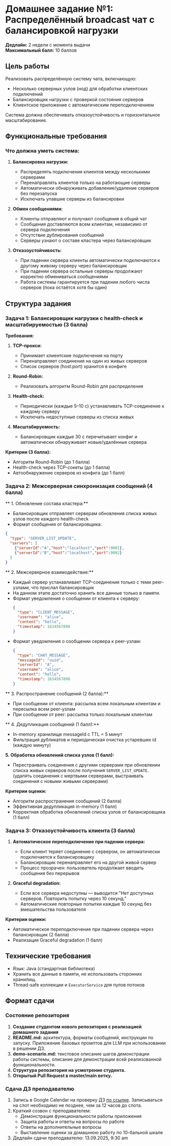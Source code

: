# Домашнее задание №1: Распределённый broadcast чат с балансировкой нагрузки

**Дедлайн:** 2 недели с момента выдачи  
**Максимальный балл:** 10 баллов

## Цель работы

Реализовать распределённую систему чата, включающую:
- Несколько серверных узлов (нод) для обработки клиентских подключений
- Балансировщик нагрузки с проверкой состояния серверов
- Клиентское приложение с автоматическим переподключением

Система должна обеспечивать отказоустойчивость и горизонтальное масштабирование.

## Функциональные требования

### Что должна уметь система:

1. **Балансировка нагрузки:**
   - Распределять подключения клиентов между несколькими серверами
   - Перенаправлять клиентов только на работающие серверы
   - Автоматически обнаруживать добавление/удаление серверов без перезапуска
   - Исключать упавшие серверы из балансировки

2. **Обмен сообщениями:**
   - Клиенты отправляют и получают сообщения в общий чат
   - Сообщения доставляются всем клиентам, независимо от сервера подключения
   - Отсутствие дублирования сообщений
   - Серверы узнают о составе кластера через балансировщик

3. **Отказоустойчивость:**
   - При падении сервера клиенты автоматически подключаются к другому живому серверу через балансировщик
   - При падении сервера остальные серверы продолжают корректно обмениваться сообщениями
   - Работа системы гарантируется при падении любого числа серверов (пока остаётся хотя бы один)

## Структура задания

### Задача 1: Балансировщик нагрузки с health-check и масштабируемостью (3 балла)

**Требования:**

1. **TCP-прокси:**
   - Принимает клиентские подключения на порту
   - Перенаправляет соединения на один из живых серверов
   - Список серверов (host:port) хранится в конфиге

2. **Round-Robin:**
   - Реализовать алгоритм Round-Robin для распределения

3. **Health-check:**
   - Периодически (каждые 5–10 с) устанавливать TCP-соединение к каждому серверу
   - Исключать недоступные серверы из списка живых

4. **Масштабируемость:**
   - Балансировщик каждые 30 с перечитывает конфиг и автоматически обнаруживает новые/удалённые сервера

**Критерии (3 балла):**
- Алгоритм Round-Robin (до 1 балла)
- Health-check через TCP-сокеты (до 1 балла)
- Автообнаружение серверов из конфига (до 1 балл)

### Задача 2: Межсерверная синхронизация сообщений (4 балла)

** 1. Обновление состава кластера:**
- Балансировщик отправляет серверам обновления списка живых узлов после каждого health-check
- Формат сообщения от балансировщика:
```json
{
  "type": "SERVER_LIST_UPDATE",
  "servers": [
    {"serverId":"A","host":"localhost","port":9001},
    {"serverId":"B","host":"localhost","port":9002}
  ]
}
```

** 2. Межсерверное взаимодействие:**
   - Каждый сервер устанавливает TCP-соединения только с теми peer-узлами, что прислал балансировщик
   - На данном этапе достаточно хранить все данные только в памяти.
   - Формат уведомления о сообщении от клиента к серверу:
      ```json
      {
        "type": "CLIENT_MESSAGE",
        "username": "alice",
        "content": "hello",
        "timestamp": 1634567890
      }
      ```
   - Формат уведомления о сообщении сервера к peer-узлам:
      ```json
      {
        "type": "CHAT_MESSAGE",
        "messageId": "uuid",
        "serverId": "A",
        "username": "alice",
        "content": "hello",
        "timestamp": 1634567890
      }
      ```

** 3. Распространение сообщений (2 балла):**
- При сообщении от клиента: рассылка всем локальным клиентам и пересылка всем peer-узлам
- При сообщении от peer: рассылка только локальным клиентам

** 4. Дедупликация сообщений (1 балл):**
   - In-memory хранилище messageId с TTL = 5 минут
   - Фильтрация дубликатов и периодическая очистка устаревших id (каждую минуту)

**5. Обработка обновлений списка узлов (1 балл):**
- Перестраивать соединения с другими серверами при обновлении списка живых серверов после получения `SERVER_LIST_UPDATE`. (удалять соединения с мертвыми серверами, выстраивать соединения с новыми живыми серверами)

**Критерии оценки:**
- Алгоритм распространения сообщений (2 балла)
- Эффективная дедупликация in-memory (1 балл)
- Корректная обработка обновлений списка узлов от балансировщика (1 балл)

### Задача 3: Отказоустойчивость клиента (3 балла)

1. **Автоматическое переподключение при падении сервера:**
   - Если клиент теряет соединение с сервером, он автоматически подключается к балансировщику
   - Балансировщик перенаправляет его на другой живой сервер
   - Процесс прозрачен: пользователь продолжает вводить сообщения без перерывов

2. **Graceful degradation:**
   - Если все сервера недоступны — выводится "Нет доступных серверов. Повторить попытку через 10 секунд."
   - Автоматические повторные попытки каждые 10 секунд без вмешательства пользователя

**Критерии оценки:**
- Автоматическое переподключение при падении сервера через балансировщик (2 балла)
- Реализация Graceful degradation (1 балл)

## Технические требования

- Язык: Java (стандартная библиотека)
- Хранить все данные в памяти, не использовать сторонних хранилищ.
- Thread-safe коллекции и `ExecutorService` для пулов потоков

## Формат сдачи

### Состояние репозитория
 
1. **Создание студентом нового репозитория с реализацией домашнего задания**
2. **README.md:** архитектура, форматы сообщений, инструкции по запуску. Приложение базовых промптов для LLM при использовании в решении ДЗ.
3. **demo-scenario.md:** текстовое описание шагов демонстрации работы системы, описание для демонстрации всей реализованной функциональности.
4. **Структура репозитория на усмотрение студента.**
5. **Открытый Pull Request в master/main ветку.**

### Сдача ДЗ преподавателю

1. Запись в Google Calendar на проверку ДЗ [по ссылке](https://calendar.app.google/vRJnSCo3MyVDff1SA). Записываться на слот необходимо не позднее, чем за 12 часов до слота.
2. Краткий созвон с преподавателем:
   - Демонстрация функциональности работы приложения
   - Защита работы и ответы на вопросы по работе
   - Ответы на дополнительные вопросы
   - Выставление оценки за домашнюю работу по 10-бальной шкале
3. Дедлайн сдачи преподавателю: 13.09.2025, 9:30 am
